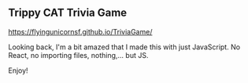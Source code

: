 ## Trippy CAT Trivia Game 

https://flyingunicornsf.github.io/TriviaGame/

Looking back, I'm a bit amazed that I made this with just JavaScript. No React, no importing files, nothing,... but JS. 

Enjoy!
